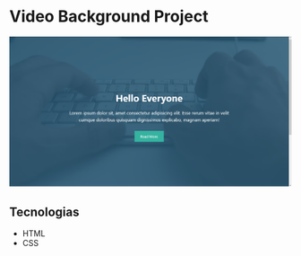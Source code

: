 # Video Background Project
![Snapshot from the main screen of this project](/design/Video-Background.jpg)

## Tecnologias
- HTML
- CSS
